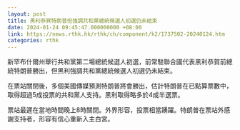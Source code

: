 ```yaml
---
layout: post
title: 黑利恭賀特朗普但強調共和黨總統候選人初選仍未結束
date: 2024-01-24 09:45:47.000000000 +08:00
link: https://news.rthk.hk/rthk/ch/component/k2/1737502-20240124.htm
categories: rthk
---
```


新罕布什爾州舉行共和黨第二場總統候選人初選，前常駐聯合國代表黑利恭賀前總統特朗普勝出，但黑利強調共和黨總統候選人初選仍未結束。

在票站關閉後，多個美國傳媒預測特朗普將會勝出，估計特朗普在已點算票數中，取得超過5成投票的共和黨人支持。黑利取得略多於4成半選票。

票站最遲在當地時間晚上8時關閉。外界形容，投票相當踴躍。特朗普在票站外感謝支持者，形容有信心重新入主白宮。
